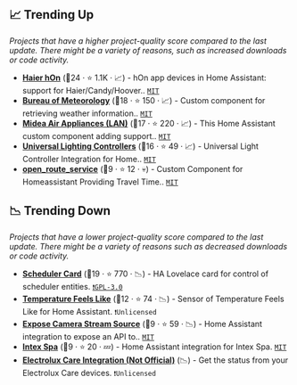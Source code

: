 ## 📈 Trending Up

_Projects that have a higher project-quality score compared to the last update. There might be a variety of reasons, such as increased downloads or code activity._

- <b><a href="https://github.com/Andre0512/hon">Haier hOn</a></b> (🥇24 ·  ⭐ 1.1K · 📈) - hOn app devices in Home Assistant: support for Haier/Candy/Hoover.. <code><a href="http://bit.ly/34MBwT8">MIT</a></code>
- <b><a href="https://github.com/bremor/bureau_of_meteorology">Bureau of Meteorology</a></b> (🥇18 ·  ⭐ 150 · 📈) - Custom component for retrieving weather information.. <code><a href="http://bit.ly/34MBwT8">MIT</a></code>
- <b><a href="https://github.com/nbogojevic/homeassistant-midea-air-appliances-lan">Midea Air Appliances (LAN)</a></b> (🥇17 ·  ⭐ 220 · 📈) - This Home Assistant custom component adding support.. <code><a href="http://bit.ly/34MBwT8">MIT</a></code>
- <b><a href="https://github.com/monty68/uniled">Universal Lighting Controllers</a></b> (🥈16 ·  ⭐ 49 · 📈) - Universal Light Controller Integration for Home.. <code><a href="http://bit.ly/34MBwT8">MIT</a></code>
- <b><a href="https://github.com/eifinger/open_route_service">open_route_service</a></b> (🥉9 ·  ⭐ 12 · 💀) - Custom Component for Homeassistant Providing Travel Time.. <code><a href="http://bit.ly/34MBwT8">MIT</a></code>

## 📉 Trending Down

_Projects that have a lower project-quality score compared to the last update. There might be a variety of reasons such as decreased downloads or code activity._

- <b><a href="https://github.com/nielsfaber/scheduler-card">Scheduler Card</a></b> (🥇19 ·  ⭐ 770 · 📉) - HA Lovelace card for control of scheduler entities. <code><a href="http://bit.ly/2M0xdwT">❗️GPL-3.0</a></code>
- <b><a href="https://github.com/Limych/ha-temperature-feels-like">Temperature Feels Like</a></b> (🥈12 ·  ⭐ 74 · 📉) - Sensor of Temperature Feels Like for Home Assistant. <code>❗Unlicensed</code>
- <b><a href="https://github.com/felipecrs/hass-expose-camera-stream-source">Expose Camera Stream Source</a></b> (🥉9 ·  ⭐ 59 · 📉) - Home Assistant integration to expose an API to.. <code><a href="http://bit.ly/34MBwT8">MIT</a></code>
- <b><a href="https://github.com/mathieu-mp/homeassistant-intex-spa">Intex Spa</a></b> (🥉9 ·  ⭐ 20 · 💤) - Home Assistant integration for Intex Spa. <code><a href="http://bit.ly/34MBwT8">MIT</a></code>
- <b><a href="{}">Electrolux Care Integration (Not Official)</a></b> (📉) - Get the status from your Electrolux Care devices. <code>❗Unlicensed</code>

